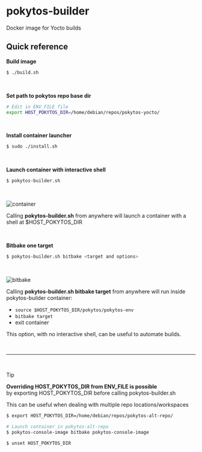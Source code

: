# pokytos-builder
Docker image for Yocto builds

## Quick reference

**Build image**
```Bash
$ ./build.sh
```
<br/>

**Set path to pokytos repo base dir**
```Bash
# Edit in ENV_FILE file
export HOST_POKYTOS_DIR=/home/debian/repos/pokytos-yocto/
```
<br/>

**Install container launcher**
```Bash
$ sudo ./install.sh
```
<br/>

**Launch container with interactive shell**
```Bash
$ pokytos-builder.sh
```
<br/>

![container](./build_and_launch_shell.gif)

Calling **pokytos-builder.sh** from anywhere will launch a container with a shell at $HOST_POKYTOS_DIR

<br/>

**Bitbake one target**
```Bash
$ pokytos-builder.sh bitbake <target and options>
```
<br/>

![bitbake](./bitbake.gif)

Calling **pokytos-builder.sh bitbake target** from anywhere will run inside pokytos-builder container:
* `source $HOST_POKYTOS_DIR/pokytos/pokytos-env`
* `bitbake target`
* exit container

This option, with no interactive shell, can be useful to automate builds.

<br/>

---
<br/>

> [!TIP]
> **Overriding HOST_POKYTOS_DIR from ENV_FILE is possible** <br/>
> by exporting HOST_POKYTOS_DIR before calling pokytos-builder.sh <br/>

This can be useful when dealing with multiple repo locations/workspaces

```Bash
$ export HOST_POKYTOS_DIR=/home/debian/repos/pokytos-alt-repo/

# Launch container in pokytos-alt-repo
$ pokytos-console-image bitbake pokytos-console-image

$ unset HOST_POKYTOS_DIR
```